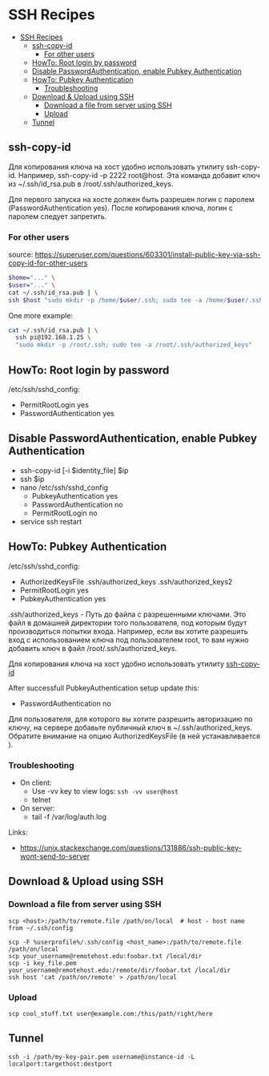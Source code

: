 # SSH Recipes

- [SSH Recipes](#ssh-recipes)
  - [ssh-copy-id](#ssh-copy-id)
    - [For other users](#for-other-users)
  - [HowTo: Root login by password](#howto-root-login-by-password)
  - [Disable PasswordAuthentication, enable Pubkey Authentication](#disable-passwordauthentication-enable-pubkey-authentication)
  - [HowTo: Pubkey Authentication](#howto-pubkey-authentication)
    - [Troubleshooting](#troubleshooting)
  - [Download \& Upload using SSH](#download--upload-using-ssh)
    - [Download a file from server using SSH](#download-a-file-from-server-using-ssh)
    - [Upload](#upload)
  - [Tunnel](#tunnel)

## ssh-copy-id

Для копирования ключа на хост удобно использовать утилиту ssh-copy-id. Например, ssh-copy-id -p 2222 root@host. Эта команда добавит ключ из ~/.ssh/id_rsa.pub в /root/.ssh/authorized_keys.

Для первого запуска на хосте должен быть разрешен логин с паролем (PasswordAuthentication yes). После копирования ключа, логин с паролем следует запретить.

### For other users

source: https://superuser.com/questions/603301/install-public-key-via-ssh-copy-id-for-other-users

```bash
$home="..." \
$user="..." \
cat ~/.ssh/id_rsa.pub | \
ssh $host "sudo mkdir -p /home/$user/.ssh; sudo tee -a /home/$user/.ssh/authorized_keys"
```

One more example:

```bash
cat ~/.ssh/id_rsa.pub | \
  ssh pi@192.168.1.25 \
  "sudo mkdir -p /root/.ssh; sudo tee -a /root/.ssh/authorized_keys"
```

## HowTo: Root login by password

/etc/ssh/sshd_config:
- PermitRootLogin yes
- PasswordAuthentication yes

## Disable PasswordAuthentication, enable Pubkey Authentication 

- ssh-copy-id [-i $identity_file] $ip
- ssh $ip
- nano /etc/ssh/sshd_config 
  - PubkeyAuthentication yes
  - PasswordAuthentication no
  - PermitRootLogin no
- service ssh restart

## HowTo: Pubkey Authentication

/etc/ssh/sshd_config:
- AuthorizedKeysFile  .ssh/authorized_keys .ssh/authorized_keys2
- PermitRootLogin yes
- PubkeyAuthentication  yes

.ssh/authorized_keys - Путь до файла с разрешенными ключами. Это файл в домашней директории того пользователя, под которым будут производиться попытки входа. Например, если вы хотите разрешить вход с использованием ключа под пользователем root, то вам нужно добавить ключ в файл /root/.ssh/authorized_keys.

Для копирования ключа на хост удобно использовать утилиту [ssh-copy-id](#ssh-copy-id)

After successfull PubkeyAuthentication setup update this:
- PasswordAuthentication no

Для пользователя, для которого вы хотите разрешить авторизацию по ключу, на сервере добавьте публичный ключ в ~/.ssh/authorized_keys. Обратите внимание на опцию AuthorizedKeysFile (в ней устанавливается ). 

### Troubleshooting

- On client:
  - Use -vv key to view logs: `ssh -vv user@host`
  - telnet <address> <port>
- On server:
  - tail -f /var/log/auth.log

Links:
- https://unix.stackexchange.com/questions/131886/ssh-public-key-wont-send-to-server

## Download & Upload using SSH

### Download a file from server using SSH

    scp <host>:/path/to/remote.file /path/on/local  # host - host name from ~/.ssh/config

    scp -F %userprofile%/.ssh/config <host_name>:/path/to/remote.file /path/on/local
    scp your_username@remotehost.edu:foobar.txt /local/dir
    scp -i key_file.pem your_username@remotehost.edu:/remote/dir/foobar.txt /local/dir
    ssh host 'cat /path/on/remote' > /path/on/local

### Upload

    scp cool_stuff.txt user@example.com:/this/path/right/here

## Tunnel

    ssh -i /path/my-key-pair.pem username@instance-id -L localport:targethost:destport
